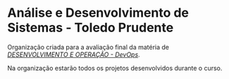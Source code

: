 # Análise e Desenvolvimento de Sistemas - Toledo Prudente

Organização criada para a avaliação final da matéria de <u>*DESENVOLVIMENTO E OPERAÇÃO - DevOps</u>*.

Na organização estarão todos os projetos desenvolvidos durante o curso.
